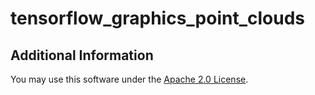 # tensorflow_graphics_point_clouds

## Additional Information

You may use this software under the
[Apache 2.0 License](https://github.com/schellmi42/tensorflow_graphics_point_clouds/blob/master/LICENSE).